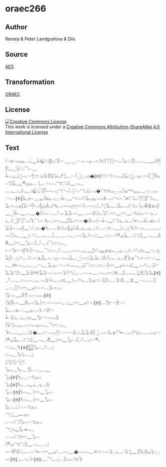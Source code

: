 # oraec266

## Author

Renata & Peter Landgrafova & Dils

## Source

[AES](https://github.com/simondschweitzer/aes)

## Transformation

[ORAEC](https://oraec.github.io/)

## License

<a rel="license" href="http://creativecommons.org/licenses/by-sa/4.0/"><img alt="Creative Commons License" style="border-width:0" src="https://i.creativecommons.org/l/by-sa/4.0/88x31.png" /></a><br />This work is licensed under a <a rel="license" href="http://creativecommons.org/licenses/by-sa/4.0/">Creative Commons Attribution-ShareAlike 4.0 International License</a>

## Text

𓆳𓏏𓊗𓎆𓎆𓏤𓏤𓏤𓏤𓏤𓐍𓂋𓍛𓏤𓈖𓇓𓆤𓇳𓆣𓂓𓊹𓄤𓎟𓇾𓇾𓎟𓁹𓏏𓐍𓏏𓏛𓌸𓇋𓇋𓊹𓊹𓊹𓎟𓏥𓅭𓇳𓄊𓋴𓂋𓏏𓊃𓈖𓏙𓋹𓊽𓌀𓋴𓈖𓃀𓏇𓇳𓏤𓆓𓏏𓇾<br>
𓇓𓏏𓊵𓏙𓊨𓁹𓎟𓊽𓂧𓊖𓅱𓏃𓋀𓅂𓀲𓊹𓉻𓎟𓍋𓃀𓈋𓊖�[⯑]𓏐𓏊𓃿𓅿𓏒𓏥𓆼𓅓𓍱𓋲𓏏𓐍𓏏𓎟𓄤𓃂𓋹𓐍𓏏𓊹𓇋𓅓𓈖𓄪𓐍𓐍𓂋𓊹𓉻𓎟𓇯𓄓𓉐𓏎𓈖𓏏𓆑<br>
𓂋𓊪𓂝𓄂𓊪𓂝𓆤𓋨𓋴𓍋𓌡𓏏𓏭𓄓𓄏𓄙𓏏𓆄𓆠𓏏𓄓𓊚𓏏𓏭�𓄓𓅹𓏤𓏤𓈀𓏭𓃥𓆝𓈘𓊃𓏏𓈉𓏥𓎟𓇯[⯑]𓅓𓂉𓏏𓇾𓈇𓏤𓃘𓂞𓈉𓇓𓏏𓈖𓎔𓏛𓄣𓏤𓅓𓈈𓏏𓏥𓇔𓏏𓏥𓎔𓏛𓍁𓉐𓏥𓊹𓊹𓊹𓋴𓆓𓆑𓄿𓏒𓏥𓐍𓆼𓅱𓏏𓊯𓏥𓃶𓀻𓏥𓌂𓅧𓈎𓏒𓏥𓉲𓎱𓇋𓇋𓏏𓏒𓏥𓇋𓌳𓆭𓅓𓂝𓅓𓂋𓏤𓉐𓏥𓊹𓏥𓇗𓇇𓁷𓁶𓋴𓈖𓃀𓇓𓏏𓈖𓂋𓈖�𓎛𓎛𓁹𓂋𓌳𓁹𓄿𓅱𓏛𓈖𓂋𓍿𓀀𓁐𓏥𓅯𓏏𓏠𓈖𓏠𓈖𓏏𓃒𓏥𓎟𓏏𓂞𓂞𓎛𓃀𓋴𓋳𓏥𓎗𓅱𓆓𓏛𓅧𓈎𓏒𓏥𓈖𓋴𓅓𓂧𓏏�𓀀𓏥𓏶𓏏𓇓𓏏𓈖𓉐𓏤𓂞𓂞𓅨𓂋𓀻𓏥𓁷𓏤𓍿𓇋𓄿𓅱𓄑𓏥𓋴𓈖𓄋𓊪𓏴𓊪�𓌸𓂋𓏏𓀀𓁐𓏥𓃶𓎛𓀻𓏥𓂞𓂞𓌨𓂋𓏏𓊄𓏏𓈖𓇍𓏏𓂻𓌸𓇋𓇋𓎟𓏤𓆑𓐙𓂝𓏛𓎿𓇋𓇋𓆑𓈖𓊨𓏏𓄣𓆑𓁹𓂋𓎿𓊃𓊃𓏏𓆑𓎟𓏏𓅓𓌨𓏏𓇳𓏤𓈖𓏏𓇳𓏤𓎟𓇋𓄪𓐍𓅓𓂋𓉐𓏎𓈖𓏏𓆑𓀻𓄟𓈖𓇋𓏠𓈖𓅭𓏏𓁐𓌳𓐙𓊤𓆓𓂧𓆑<br>
𓏌𓎡𓅡𓎡𓀀𓌸𓇋𓇋𓎟𓏤𓆑𓆓𓂧𓌳𓐙𓂝𓏏𓏛𓂜𓈖𓋴𓍯𓈐𓁷𓁷𓏤𓆑𓐍𓂋𓊪𓂡𓄣𓏤𓃹𓈖𓏌𓏏𓇼𓄿𓋴𓏏𓂻𓎼𓂋𓍅𓏛𓁷𓏤𓅓𓁹𓏏𓐍𓏏𓏛𓏥𓅓𓈎𓃀𓄲𓇶𓅓𓅓𓏏𓀀𓁐𓏥𓂋𓂞𓇉𓅱𓁷𓆓𓂧𓂧𓏏𓈖𓆑𓆷𓏛𓂝𓂋𓈎𓍼𓆑𓅓𓐍𓏏𓎟𓏏𓄔𓏤𓁹𓆑𓏇𓇋𓆓𓂧𓂧𓏏𓋴𓏠𓈖𓐍𓍊𓏛𓏇𓇋𓈖𓏏𓏏𓄣𓏤𓂋𓋴𓄔𓅓𓅱𓉔𓏌𓈖𓅱𓀀𓆷𓄿𓅱𓏛𓁹𓏛𓅱𓎝𓄣𓏤𓇋𓈎𓂋𓏛𓋭𓊃𓏛𓏥𓂧𓌗𓂋𓋴𓂋𓆑𓊮𓀀𓆄𓅱𓅓[⯑]𓌳𓐙𓂝𓏏𓏭𓏛𓂜𓏏𓏭𓅱𓅪𓂝𓃹𓈖𓂡𓄣𓏤𓆑𓅱𓐍𓂧𓅱𓋴𓆑𓏌𓅱𓀁𓊃𓀀𓈖𓂸𓏏𓂋𓂭𓂭𓂝𓈎𓂭𓂭𓄣𓏤𓏠𓈖𓐍𓍊𓏛𓍱𓂋𓅱𓏛𓏥<br>
𓇋𓅱𓁹𓈖𓀀𓊑𓏏𓏤𓏛𓏥𓏥[⯑]<br>
𓇋𓅱𓋴𓄤𓏛𓈖𓀀𓏤𓏤𓏏𓏌𓅓𓐪𓂧𓏌𓏛𓌡𓂝𓈖𓏠𓈖𓐍𓍊𓏛[⯑]𓂋𓅡𓎡𓀀𓎟𓏤<br>
𓅓𓂋𓁷𓇯𓈖𓐍𓂋𓊪𓂥𓀀𓎟<br>
𓇓𓏏𓅱𓂞𓂞𓁶𓏤𓈖𓅡𓎡𓏛𓏥𓅱<br>
𓌂𓅱𓊹𓏥𓊵𓏏𓊪𓏒𓏥𓐍𓏏𓆑𓆓𓂧𓆑<br>
𓅨𓂋𓊪𓈖𓂝𓅱�𓂝𓏤𓌪𓏏𓏭𓂭𓂭𓍢𓏏𓏏𓎟𓏏𓋴𓐟𓄿𓄿𓀁𓋴𓃀𓈎𓏛𓅓𓁷𓄣𓅨𓂋𓏥𓌄𓃒𓂋𓂋𓏤𓊪𓊖𓎟𓇋𓄪𓐍𓅓𓂋𓉐𓏎𓈖𓏏𓆑𓄟𓈖𓇋𓏠𓈖𓅭𓏏𓁐𓌳𓐙𓊤𓎟𓄪𓏤<br>
𓈞𓏏𓆑𓌸[⯑]𓉡𓅭𓏏𓌳𓐙𓊤<br>
𓈞𓏏𓆑𓌸𓇋𓇋𓏏𓐙𓊤<br>
𓆼𓏐𓆼𓏊𓆼𓃿𓆼𓅿<br>
𓅭𓆑𓌸𓆑𓄊𓋴𓂋𓏏𓊃𓈖<br>
𓅭[⯑]𓌸𓆑𓎟𓃒𓏥<br>
𓅭[⯑]𓌸𓆑𓆌𓂞𓂞𓅱<br>
𓅭𓏏[⯑]𓌸𓏏𓆑𓇋𓏠𓈖𓅭𓏏<br>
𓅭𓏏[⯑]𓌸𓏏𓆑𓇋𓏠𓈖𓅭𓏏<br>
𓅓𓂋𓋨𓏏𓎟𓃒𓏥<br>
𓄓𓊨𓈖𓆱𓐍𓏏<br>
𓇯𓏏𓉐𓅭𓏏𓎟𓃒𓏥<br>
𓄓𓊨𓆌𓅓𓎂𓆑<br>
𓇯𓏏𓉐𓇋𓏠𓈖𓅭𓏏<br>
𓇋𓄪𓐍𓄓𓉐𓏎𓈖𓏏𓆑𓐙𓊤<br>
𓏌𓎡𓏞𓀀𓇋𓈎𓂋𓏛𓅨𓏏𓏠𓈖𓐍𓍊𓐙𓏛𓈖�𓏏𓏤𓏛𓆑𓋬𓂧𓏛𓅱𓈎𓆑𓏌𓅱𓊮𓈖𓇋𓋴𓅱𓀁𓐍𓅱𓈋𓏛[⯑]𓂜𓏏𓏭𓅪[⯑]𓆑𓆓𓂝𓂋𓅱𓆱𓅠𓅱<br>
